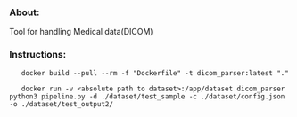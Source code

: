 ### About:
Tool for handling Medical data(DICOM)

### Instructions:

       docker build --pull --rm -f "Dockerfile" -t dicom_parser:latest "."
          
       docker run -v <absolute path to dataset>:/app/dataset dicom_parser python3 pipeline.py -d ./dataset/test_sample -c ./dataset/config.json -o ./dataset/test_output2/



